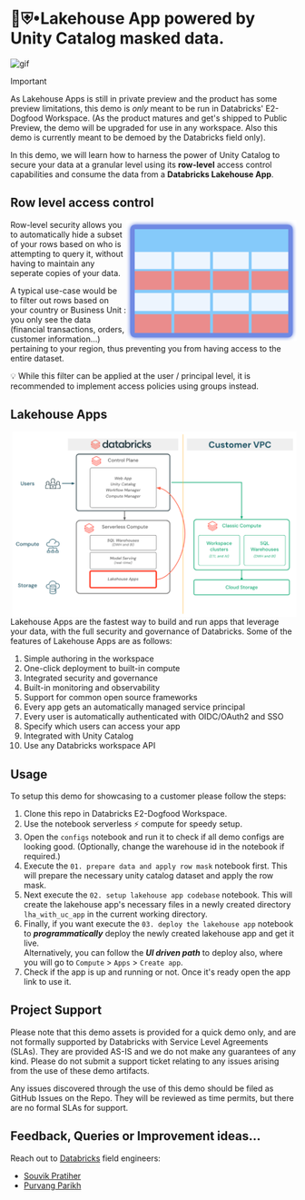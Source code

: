 # 👾⛨•Lakehouse App powered by Unity Catalog masked data.


![gif](images/lh-app-with-uc.gif)


> [!IMPORTANT]  
> As Lakehouse Apps is still in private preview and the product has some preview limitations, this demo is *only* meant to be run in Databricks' E2-Dogfood Workspace. (As the product matures and get's shipped to Public Preview, the demo will be upgraded for use in any workspace. Also this demo is currently meant to be demoed by the Databricks field only). 

In this demo, we will learn how to harness the power of Unity Catalog to secure your data at a granular level using its **row-level** access control capabilities and consume the data from a **Databricks Lakehouse App**.


## Row level access control 

<img src="images/row_level_access_control.png" width="300" style="float: right; margin-top: 20; margin-right: 20" alt="databricks-demos"/>

Row-level security allows you to automatically hide a subset of your rows based on who is attempting to query it, without having to maintain any seperate copies of your data.

A typical use-case would be to filter out rows based on your country or Business Unit : you only see the data (financial transactions, orders, customer information...) pertaining to your region, thus preventing you from having access to the entire dataset.

💡 While this filter can be applied at the user / principal level, it is recommended to implement access policies using groups instead.
<br style="clear: both"/>


## Lakehouse Apps

<img src="images/lakehouse_app_arch.png" width="500" style="float: right; margin-top: 20; margin-right: 20" alt="databricks-demos"/>

Lakehouse Apps are the fastest way to build and run apps that leverage your data, with the full security and governance of Databricks. Some of the features of Lakehouse Apps are as follows:
  1. Simple authoring in the workspace
  2. One-click deployment to built-in compute
  3. Integrated security and governance
  4. Built-in monitoring and observability
  5. Support for common open source frameworks
  6. Every app gets an automatically managed service principal
  7. Every user is automatically authenticated with OIDC/OAuth2 and SSO
  8. Specify which users can access your app
  9. Integrated with Unity Catalog 
  10. Use any Databricks workspace API


## Usage
To setup this demo for showcasing to a customer please follow the steps:
1. Clone this repo in Databricks E2-Dogfood Workspace.
2. Use the notebook serverless ⚡️ compute for speedy setup.
3. Open the `configs` notebook and run it to check if all demo configs are looking good. (Optionally, change the warehouse id in the notebook if required.)
4. Execute the `01. prepare data and apply row mask` notebook first. This will prepare the necessary unity catalog dataset and apply the row mask.
5. Next execute the `02. setup lakehouse app codebase` notebook. This will create the lakehouse app's necessary files in a newly created directory `lha_with_uc_app` in the current working directory.
6. Finally, if you want execute the `03. deploy the lakehouse app` notebook to _**programmatically**_ deploy the newly created lakehouse app and get it live. <br> Alternatively, you can follow the _**UI driven path**_ to deploy also, where you will go to `Compute` > `Apps` > `Create app`.
7. Check if the app is up and running or not. Once it's ready open the app link to use it. 


## Project Support

Please note that this demo assets is provided for a quick demo only, and are not formally supported by Databricks with Service Level Agreements (SLAs). They are provided AS-IS and we do not make any guarantees of any kind. Please do not submit a support ticket relating to any issues arising from the use of these demo artifacts.

Any issues discovered through the use of this demo should be filed as GitHub Issues on the Repo.  They will be reviewed as time permits, but there are no formal SLAs for support.


## Feedback, Queries or Improvement ideas...

Reach out to [Databricks](https://www.databricks.com/) field engineers: 
* [Souvik Pratiher](mailto:souvik.pratiher@databricks.com) 
* [Purvang Parikh](mailto:purvang.parikh@databricks.com)

